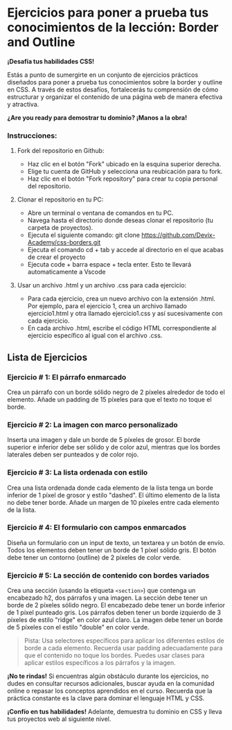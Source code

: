# Ejercicios para poner a prueba tus conocimientos de la lección: Border and Outline

**¡Desafía tus habilidades CSS!**

Estás a punto de sumergirte en un conjunto de ejercicios prácticos diseñados para poner a prueba tus conocimientos sobre la border y outline en CSS. A través de estos desafíos, fortalecerás tu comprensión de cómo estructurar y organizar el contenido de una página web de manera efectiva y atractiva.

**¿Are you ready para demostrar tu dominio? ¡Manos a la obra!**

### Instrucciones:
1. Fork del repositorio en Github:

    * Haz clic en el botón "Fork" ubicado en la esquina superior derecha.
    * Elige tu cuenta de GitHub y selecciona una reubicación para tu fork.
    * Haz clic en el botón "Fork repository" para crear tu copia personal del repositorio.

2. Clonar el repositorio en tu PC:

    * Abre un terminal o ventana de comandos en tu PC.
    * Navega hasta el directorio donde deseas clonar el repositorio (tu carpeta de proyectos).
    * Ejecuta el siguiente comando: git clone https://github.com/Devix-Academy/css-borders.git
    * Ejecuta el comando cd + tab y accede al directorio en el que acabas de crear el proyecto
    * Ejecuta code + barra espace + tecla enter. Esto te llevará automaticamente a Vscode
    

3. Usar un archivo .html y un archivo .css para cada ejercicio:

     * Para cada ejercicio, crea un nuevo archivo con la extensión .html. Por ejemplo, para el ejercicio 1, crea un archivo llamado ejercicio1.html y otra llamado ejercicio1.css y así sucesivamente con cada ejercicio.
    * En cada archivo .html, escribe el código HTML correspondiente al ejercicio específico al igual con el archivo .css.

## Lista de Ejercicios

### Ejercicio # 1: El párrafo enmarcado
Crea un párrafo con un borde sólido negro de 2 píxeles alrededor de todo el elemento. Añade un padding de 15 píxeles para que el texto no toque el borde.

### Ejercicio # 2: La imagen con marco personalizado
Inserta una imagen y dale un borde de 5 píxeles de grosor. El borde superior e inferior debe ser sólido y de color azul, mientras que los bordes laterales deben ser punteados y de color rojo.

### Ejercicio # 3: La lista ordenada con estilo
Crea una lista ordenada donde cada elemento de la lista tenga un borde inferior de 1 píxel de grosor y estilo "dashed". El último elemento de la lista no debe tener borde. Añade un margen de 10 píxeles entre cada elemento de la lista.

### Ejercicio # 4: El formulario con campos enmarcados
Diseña un formulario con un input de texto, un textarea y un botón de envío. Todos los elementos deben tener un borde de 1 píxel sólido gris. El botón debe tener un contorno (outline) de 2 píxeles de color verde.
    
### Ejercicio # 5: La sección de contenido con bordes variados
Crea una sección (usando la etiqueta `<section>`) que contenga un encabezado h2, dos párrafos y una imagen. La sección debe tener un borde de 2 píxeles sólido negro. El encabezado debe tener un borde inferior de 1 píxel punteado gris. Los párrafos deben tener un borde izquierdo de 3 píxeles de estilo "ridge" en color azul claro. La imagen debe tener un borde de 5 píxeles con el estilo "double" en color verde.

> Pista: Usa selectores específicos para aplicar los diferentes estilos de borde a cada elemento. Recuerda usar padding adecuadamente para que el contenido no toque los bordes. Puedes usar clases para aplicar estilos específicos a los párrafos y la imagen.

**¡No te rindas!** Si encuentras algún obstáculo durante los ejercicios, no dudes en consultar recursos adicionales, buscar ayuda en la comunidad online o repasar los conceptos aprendidos en el curso. Recuerda que la práctica constante es la clave para dominar el lenguaje HTML y CSS.

**¡Confío en tus habilidades!** Adelante, demuestra tu dominio  en CSS y lleva tus proyectos web al siguiente nivel.
